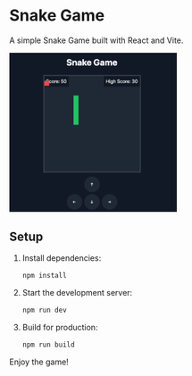 # Snake Game

A simple Snake Game built with React and Vite.

<img src='./public/scrn.png' width='300'>

## Setup

1. Install dependencies:  
   ```bash
   npm install
   ```

2. Start the development server:  
   ```bash
   npm run dev
   ```

3. Build for production:  
   ```bash
   npm run build
   ```

Enjoy the game!
